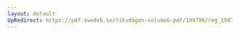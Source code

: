 ```yaml
---
layout: default
UpRedirect: https://pdf.swedeb.se/riksdagen-volumeG-pdf/199798/reg_199798/reg_199798_0094.pdf
---
```

